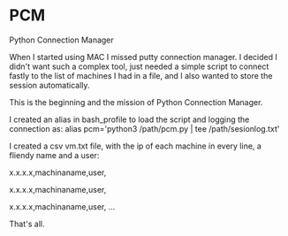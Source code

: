# PCM
Python Connection Manager

When I started using MAC I missed putty connection manager. I decided I didn't want such a complex tool, just needed a simple script to connect fastly to the list of machines I had in a file, and I also wanted to store the session automatically.

This is the beginning and the mission of Python Connection Manager.

I created an alias in bash_profile to load the script and logging the connection as: alias pcm='python3 /path/pcm.py | tee /path/sesionlog.txt'

I created a csv vm.txt file, with the ip of each machine in every line, a fliendy name and a user:

x.x.x.x,machinaname,user,

x.x.x.x,machinaname,user,

x.x.x.x,machinaname,user,
...

That's all.


